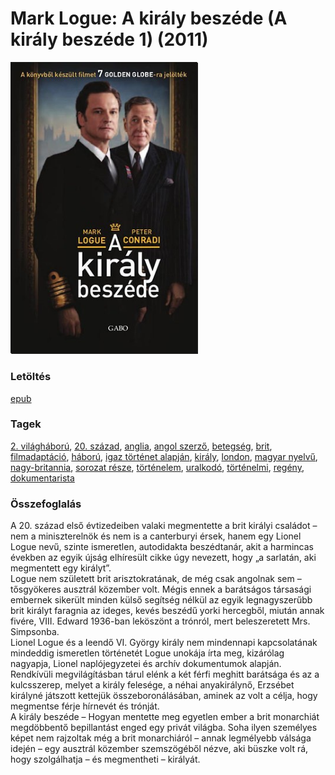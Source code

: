 # <a name="id_298">Mark Logue: A király beszéde (A király beszéde 1) (2011)</a>
<img src="https://github.com/BercziSandor/calibre_lib/raw/main/libs/main/Mark%20Logue/A%20Kiraly%20Beszede%20%28298%29/cover.jpg" alt="cover" width="300"/>

### Letöltés
[epub](https://github.com/BercziSandor/calibre_lib/raw/main/libs/main/Mark%20Logue/A%20Kiraly%20Beszede%20%28298%29/A%20kiraly%20beszede%20-%20Mark%20Logue.epub)

### Tagek
[2. világháború](https://github.com/berczisandor/calibre_lib/libs/main/_tags/2.%20vil%c3%a1gh%c3%a1bor%c3%ba.md), [20. század](https://github.com/berczisandor/calibre_lib/libs/main/_tags/20.%20sz%c3%a1zad.md), [anglia](https://github.com/berczisandor/calibre_lib/libs/main/_tags/anglia.md), [angol szerző](https://github.com/berczisandor/calibre_lib/libs/main/_tags/angol%20szerz%c5%91.md), [betegség](https://github.com/berczisandor/calibre_lib/libs/main/_tags/betegs%c3%a9g.md), [brit](https://github.com/berczisandor/calibre_lib/libs/main/_tags/brit.md), [filmadaptáció](https://github.com/berczisandor/calibre_lib/libs/main/_tags/filmadapt%c3%a1ci%c3%b3.md), [háború](https://github.com/berczisandor/calibre_lib/libs/main/_tags/h%c3%a1bor%c3%ba.md), [igaz történet alapján](https://github.com/berczisandor/calibre_lib/libs/main/_tags/igaz%20t%c3%b6rt%c3%a9net%20alapj%c3%a1n.md), [király](https://github.com/berczisandor/calibre_lib/libs/main/_tags/kir%c3%a1ly.md), [london](https://github.com/berczisandor/calibre_lib/libs/main/_tags/london.md), [magyar nyelvű](https://github.com/berczisandor/calibre_lib/libs/main/_tags/magyar%20nyelv%c5%b1.md), [nagy-britannia](https://github.com/berczisandor/calibre_lib/libs/main/_tags/nagy-britannia.md), [sorozat része](https://github.com/berczisandor/calibre_lib/libs/main/_tags/sorozat%20r%c3%a9sze.md), [történelem](https://github.com/berczisandor/calibre_lib/libs/main/_tags/t%c3%b6rt%c3%a9nelem.md), [uralkodó](https://github.com/berczisandor/calibre_lib/libs/main/_tags/uralkod%c3%b3.md), [történelmi](https://github.com/berczisandor/calibre_lib/libs/main/_tags/t%c3%b6rt%c3%a9nelmi.md), [regény](https://github.com/berczisandor/calibre_lib/libs/main/_tags/reg%c3%a9ny.md), [dokumentarista](https://github.com/berczisandor/calibre_lib/libs/main/_tags/dokumentarista.md)

### Összefoglalás
<div>
<p>A ​20. század első évtizedeiben valaki megmentette a brit királyi családot – nem a miniszterelnök és nem is a canterburyi érsek, hanem egy Lionel Logue nevű, szinte ismeretlen, autodidakta beszédtanár, akit a harmincas években az egyik újság elhíresült cikke úgy nevezett, hogy „a sarlatán, aki megmentett egy királyt”.<br>Logue nem született brit arisztokratának, de még csak angolnak sem – tősgyökeres ausztrál közember volt. Mégis ennek a barátságos társasági embernek sikerült minden külső segítség nélkül az egyik legnagyszerűbb brit királyt faragnia az ideges, kevés beszédű yorki hercegből, miután annak fivére, VIII. Edward 1936-ban leköszönt a trónról, mert beleszeretett Mrs. Simpsonba.<br>Lionel Logue és a leendő VI. György király nem mindennapi kapcsolatának mindeddig ismeretlen történetét Logue unokája írta meg, kizárólag nagyapja, Lionel naplójegyzetei és archív dokumentumok alapján. Rendkívüli megvilágításban tárul elénk a két férfi meghitt barátsága és az a kulcsszerep, melyet a király felesége, a néhai anyakirálynő, Erzsébet királyné játszott kettejük összeboronálásában, aminek az volt a célja, hogy megmentse férje hírnevét és trónját.<br>A király beszéde – Hogyan mentette meg egyetlen ember a brit monarchiát megdöbbentő bepillantást enged egy privát világba. Soha ilyen személyes képet nem rajzoltak még a brit monarchiáról – annak legmélyebb válsága idején – egy ausztrál közember szemszögéből nézve, aki büszke volt rá, hogy szolgálhatja – és megmentheti – királyát.</p></div>


